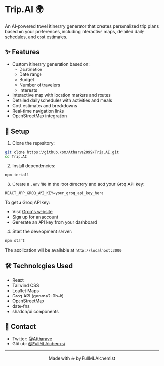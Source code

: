 # Trip.AI 🌍

An AI-powered travel itinerary generator that creates personalized trip plans based on your preferences, including interactive maps, detailed daily schedules, and cost estimates.

## ✨ Features

- Custom itinerary generation based on:
  - Destination
  - Date range
  - Budget
  - Number of travelers
  - Interests
- Interactive map with location markers and routes
- Detailed daily schedules with activities and meals
- Cost estimates and breakdowns
- Real-time navigation links
- OpenStreetMap integration

## 🚀 Setup

1. Clone the repository:
```bash
git clone https://github.com/Atharva2099/Trip.AI.git
cd Trip.AI
```

2. Install dependencies:
```bash
npm install
```

3. Create a `.env` file in the root directory and add your Groq API key:
```
REACT_APP_GROQ_API_KEY=your_groq_api_key_here
```

To get a Groq API key:
- Visit [Groq's website](https://groq.com)
- Sign up for an account
- Generate an API key from your dashboard

4. Start the development server:
```bash
npm start
```

The application will be available at `http://localhost:3000`

## 🛠️ Technologies Used

- React
- Tailwind CSS
- Leaflet Maps
- Groq API (gemma2-9b-it)
- OpenStreetMap
- date-fns
- shadcn/ui components

## 📧 Contact

- Twitter: [@Attharave](https://github.com/Atharva2099)
- Github: [@FullMLAlchemist](https://x.com/attharave)

---
<p align="center">
  Made with ☕️  by FullMLAlchemist
</p>

